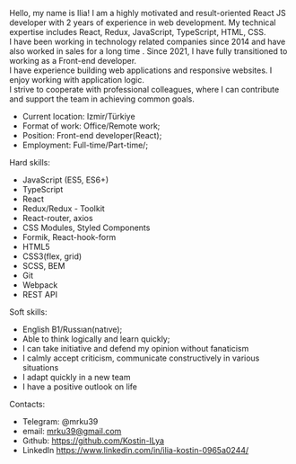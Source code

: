 Hello, my name is Ilia!
I am a highly motivated and result-oriented React JS developer with 2 years of experience in web development. My technical expertise includes React, Redux, JavaScript, TypeScript, HTML, CSS.  
I have been working in technology related companies since 2014 and have also worked in sales for a long time . Since 2021, I have fully transitioned to working  as a Front-end developer.  
I have experience building web applications and responsive websites. I enjoy working with application logic.  
I strive to cooperate with professional colleagues, where I can contribute and support the team in achieving common goals.  

- Current location: Izmir/Türkiye
- Format of work: Office/Remote work;
- Position: Front-end developer(React);
- Employment: Full-time/Part-time/;
  
Hard skills:
- JavaScript (ES5, ES6+)
- TypeScript
- React 
- Redux/Redux - Toolkit
- React-router, axios
- CSS Modules, Styled Components
- Formik, React-hook-form
- HTML5
- CSS3(flex, grid)
- SCSS, BEM
- Git
- Webpack
- REST API

Soft skills:
- English B1/Russıan(natıve);
- Able to think logically and learn quickly;
- I can take initiative and defend my opinion without fanaticism 
- I calmly accept criticism, communicate constructively in various situations
- I adapt quickly in a new team
- I have a positive outlook on life

Contacts:
- Telegram: @mrku39
- email: mrku39@gmail.com
- Gıthub: https://github.com/Kostin-ILya
- LinkedIn https://www.linkedin.com/in/ilia-kostin-0965a0244/
